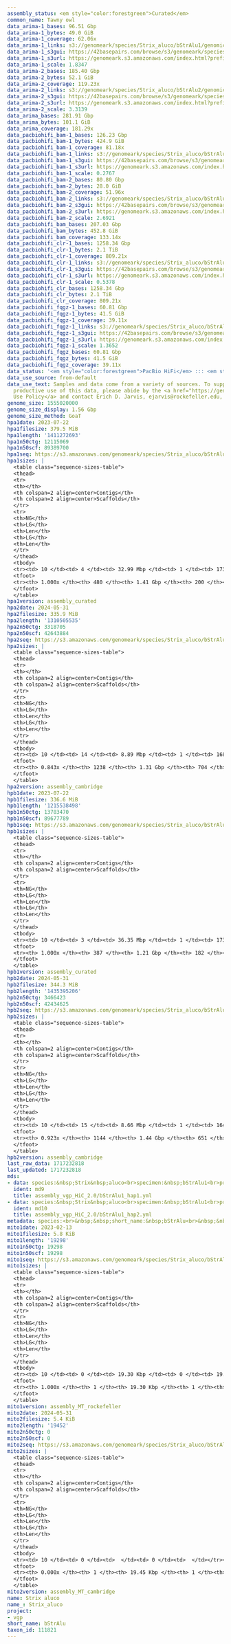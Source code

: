```yaml
---
assembly_status: <em style="color:forestgreen">Curated</em>
common_name: Tawny owl
data_arima-1_bases: 96.51 Gbp
data_arima-1_bytes: 49.0 GiB
data_arima-1_coverage: 62.06x
data_arima-1_links: s3://genomeark/species/Strix_aluco/bStrAlu1/genomic_data/arima/<br>
data_arima-1_s3gui: https://42basepairs.com/browse/s3/genomeark/species/Strix_aluco/bStrAlu1/genomic_data/arima/
data_arima-1_s3url: https://genomeark.s3.amazonaws.com/index.html?prefix=species/Strix_aluco/bStrAlu1/genomic_data/arima/
data_arima-1_scale: 1.8347
data_arima-2_bases: 185.40 Gbp
data_arima-2_bytes: 52.1 GiB
data_arima-2_coverage: 119.23x
data_arima-2_links: s3://genomeark/species/Strix_aluco/bStrAlu2/genomic_data/arima/<br>
data_arima-2_s3gui: https://42basepairs.com/browse/s3/genomeark/species/Strix_aluco/bStrAlu2/genomic_data/arima/
data_arima-2_s3url: https://genomeark.s3.amazonaws.com/index.html?prefix=species/Strix_aluco/bStrAlu2/genomic_data/arima/
data_arima-2_scale: 3.3139
data_arima_bases: 281.91 Gbp
data_arima_bytes: 101.1 GiB
data_arima_coverage: 181.29x
data_pacbiohifi_bam-1_bases: 126.23 Gbp
data_pacbiohifi_bam-1_bytes: 424.9 GiB
data_pacbiohifi_bam-1_coverage: 81.18x
data_pacbiohifi_bam-1_links: s3://genomeark/species/Strix_aluco/bStrAlu1/genomic_data/pacbio_hifi/<br>
data_pacbiohifi_bam-1_s3gui: https://42basepairs.com/browse/s3/genomeark/species/Strix_aluco/bStrAlu1/genomic_data/pacbio_hifi/
data_pacbiohifi_bam-1_s3url: https://genomeark.s3.amazonaws.com/index.html?prefix=species/Strix_aluco/bStrAlu1/genomic_data/pacbio_hifi/
data_pacbiohifi_bam-1_scale: 0.2767
data_pacbiohifi_bam-2_bases: 80.80 Gbp
data_pacbiohifi_bam-2_bytes: 28.0 GiB
data_pacbiohifi_bam-2_coverage: 51.96x
data_pacbiohifi_bam-2_links: s3://genomeark/species/Strix_aluco/bStrAlu2/genomic_data/pacbio_hifi/<br>
data_pacbiohifi_bam-2_s3gui: https://42basepairs.com/browse/s3/genomeark/species/Strix_aluco/bStrAlu2/genomic_data/pacbio_hifi/
data_pacbiohifi_bam-2_s3url: https://genomeark.s3.amazonaws.com/index.html?prefix=species/Strix_aluco/bStrAlu2/genomic_data/pacbio_hifi/
data_pacbiohifi_bam-2_scale: 2.6921
data_pacbiohifi_bam_bases: 207.03 Gbp
data_pacbiohifi_bam_bytes: 452.8 GiB
data_pacbiohifi_bam_coverage: 133.14x
data_pacbiohifi_clr-1_bases: 1258.34 Gbp
data_pacbiohifi_clr-1_bytes: 2.1 TiB
data_pacbiohifi_clr-1_coverage: 809.21x
data_pacbiohifi_clr-1_links: s3://genomeark/species/Strix_aluco/bStrAlu1/genomic_data/pacbio_hifi/<br>
data_pacbiohifi_clr-1_s3gui: https://42basepairs.com/browse/s3/genomeark/species/Strix_aluco/bStrAlu1/genomic_data/pacbio_hifi/
data_pacbiohifi_clr-1_s3url: https://genomeark.s3.amazonaws.com/index.html?prefix=species/Strix_aluco/bStrAlu1/genomic_data/pacbio_hifi/
data_pacbiohifi_clr-1_scale: 0.5378
data_pacbiohifi_clr_bases: 1258.34 Gbp
data_pacbiohifi_clr_bytes: 2.1 TiB
data_pacbiohifi_clr_coverage: 809.21x
data_pacbiohifi_fqgz-1_bases: 60.81 Gbp
data_pacbiohifi_fqgz-1_bytes: 41.5 GiB
data_pacbiohifi_fqgz-1_coverage: 39.11x
data_pacbiohifi_fqgz-1_links: s3://genomeark/species/Strix_aluco/bStrAlu1/genomic_data/pacbio_hifi/<br>
data_pacbiohifi_fqgz-1_s3gui: https://42basepairs.com/browse/s3/genomeark/species/Strix_aluco/bStrAlu1/genomic_data/pacbio_hifi/
data_pacbiohifi_fqgz-1_s3url: https://genomeark.s3.amazonaws.com/index.html?prefix=species/Strix_aluco/bStrAlu1/genomic_data/pacbio_hifi/
data_pacbiohifi_fqgz-1_scale: 1.3652
data_pacbiohifi_fqgz_bases: 60.81 Gbp
data_pacbiohifi_fqgz_bytes: 41.5 GiB
data_pacbiohifi_fqgz_coverage: 39.11x
data_status: '<em style="color:forestgreen">PacBio HiFi</em> ::: <em style="color:forestgreen">Arima</em>'
data_use_source: from-default
data_use_text: Samples and data come from a variety of sources. To support fair and
  productive use of this data, please abide by the <a href="https://genome10k.soe.ucsc.edu/data-use-policies/">Data
  Use Policy</a> and contact Erich D. Jarvis, ejarvis@rockefeller.edu, with any questions.
genome_size: 1555020000
genome_size_display: 1.56 Gbp
genome_size_method: GoaT
hpa1date: 2023-07-22
hpa1filesize: 379.5 MiB
hpa1length: '1411272693'
hpa1n50ctg: 12115069
hpa1n50scf: 89389700
hpa1seq: https://s3.amazonaws.com/genomeark/species/Strix_aluco/bStrAlu1/assembly_curated/bStrAlu1.hap1.cur.20230722.fasta.gz
hpa1sizes: |
  <table class="sequence-sizes-table">
  <thead>
  <tr>
  <th></th>
  <th colspan=2 align=center>Contigs</th>
  <th colspan=2 align=center>Scaffolds</th>
  </tr>
  <tr>
  <th>NG</th>
  <th>LG</th>
  <th>Len</th>
  <th>LG</th>
  <th>Len</th>
  </tr>
  </thead>
  <tbody>
  <tr><td> 10 </td><td> 4 </td><td> 32.99 Mbp </td><td> 1 </td><td> 173.08 Mbp </td></tr><tr><td> 20 </td><td> 9 </td><td> 25.64 Mbp </td><td> 2 </td><td> 138.11 Mbp </td></tr><tr><td> 30 </td><td> 15 </td><td> 20.54 Mbp </td><td> 3 </td><td> 133.21 Mbp </td></tr><tr><td> 40 </td><td> 23 </td><td> 16.58 Mbp </td><td> 4 </td><td> 132.25 Mbp </td></tr><tr style="background-color:#cccccc;"><td> 50 </td><td> 32 </td><td style="background-color:#88ff88;"> 12.12 Mbp </td><td> 6 </td><td style="background-color:#88ff88;"> 89.39 Mbp </td></tr><tr><td> 60 </td><td> 46 </td><td> 9.67 Mbp </td><td> 8 </td><td> 45.34 Mbp </td></tr><tr><td> 70 </td><td> 63 </td><td> 6.18 Mbp </td><td> 12 </td><td> 29.28 Mbp </td></tr><tr><td> 80 </td><td> 92 </td><td> 3.78 Mbp </td><td> 18 </td><td> 22.21 Mbp </td></tr><tr><td> 90 </td><td> 142 </td><td> 2.09 Mbp </td><td> 26 </td><td> 10.63 Mbp </td></tr><tr><td> 100 </td><td> 480 </td><td> 3.10 Kbp </td><td> 200 </td><td> 20.89 Kbp </td></tr></tbody>
  <tfoot>
  <tr><th> 1.000x </th><th> 480 </th><th> 1.41 Gbp </th><th> 200 </th><th> 1.41 Gbp </th></tr>
  </tfoot>
  </table>
hpa1version: assembly_curated
hpa2date: 2024-05-31
hpa2filesize: 335.9 MiB
hpa2length: '1310505535'
hpa2n50ctg: 3318705
hpa2n50scf: 42643884
hpa2seq: https://s3.amazonaws.com/genomeark/species/Strix_aluco/bStrAlu2/assembly_cambridge/bStrAlu2.hap1.asm.20240531.fasta.gz
hpa2sizes: |
  <table class="sequence-sizes-table">
  <thead>
  <tr>
  <th></th>
  <th colspan=2 align=center>Contigs</th>
  <th colspan=2 align=center>Scaffolds</th>
  </tr>
  <tr>
  <th>NG</th>
  <th>LG</th>
  <th>Len</th>
  <th>LG</th>
  <th>Len</th>
  </tr>
  </thead>
  <tbody>
  <tr><td> 10 </td><td> 14 </td><td> 8.89 Mbp </td><td> 1 </td><td> 168.61 Mbp </td></tr><tr><td> 20 </td><td> 33 </td><td> 7.42 Mbp </td><td> 3 </td><td> 130.05 Mbp </td></tr><tr><td> 30 </td><td> 57 </td><td> 5.57 Mbp </td><td> 4 </td><td> 114.62 Mbp </td></tr><tr><td> 40 </td><td> 88 </td><td> 4.40 Mbp </td><td> 5 </td><td> 87.67 Mbp </td></tr><tr style="background-color:#cccccc;"><td> 50 </td><td> 128 </td><td style="background-color:#88ff88;"> 3.32 Mbp </td><td> 8 </td><td style="background-color:#88ff88;"> 42.64 Mbp </td></tr><tr><td> 60 </td><td> 185 </td><td> 2.32 Mbp </td><td> 13 </td><td> 25.07 Mbp </td></tr><tr><td> 70 </td><td> 274 </td><td> 1.35 Mbp </td><td> 21 </td><td> 15.36 Mbp </td></tr><tr><td> 80 </td><td> 485 </td><td> 360.02 Kbp </td><td> 67 </td><td> 0.56 Mbp </td></tr><tr><td> 90 </td><td> 0 </td><td>  </td><td> 0 </td><td>  </td></tr><tr><td> 100 </td><td> 0 </td><td>  </td><td> 0 </td><td>  </td></tr></tbody>
  <tfoot>
  <tr><th> 0.843x </th><th> 1238 </th><th> 1.31 Gbp </th><th> 704 </th><th> 1.31 Gbp </th></tr>
  </tfoot>
  </table>
hpa2version: assembly_cambridge
hpb1date: 2023-07-22
hpb1filesize: 336.6 MiB
hpb1length: '1215538498'
hpb1n50ctg: 13783470
hpb1n50scf: 89677789
hpb1seq: https://s3.amazonaws.com/genomeark/species/Strix_aluco/bStrAlu1/assembly_curated/bStrAlu1.hap2.cur.20230722.fasta.gz
hpb1sizes: |
  <table class="sequence-sizes-table">
  <thead>
  <tr>
  <th></th>
  <th colspan=2 align=center>Contigs</th>
  <th colspan=2 align=center>Scaffolds</th>
  </tr>
  <tr>
  <th>NG</th>
  <th>LG</th>
  <th>Len</th>
  <th>LG</th>
  <th>Len</th>
  </tr>
  </thead>
  <tbody>
  <tr><td> 10 </td><td> 3 </td><td> 36.35 Mbp </td><td> 1 </td><td> 173.56 Mbp </td></tr><tr><td> 20 </td><td> 6 </td><td> 27.04 Mbp </td><td> 2 </td><td> 137.13 Mbp </td></tr><tr><td> 30 </td><td> 11 </td><td> 21.91 Mbp </td><td> 3 </td><td> 132.98 Mbp </td></tr><tr><td> 40 </td><td> 18 </td><td> 17.92 Mbp </td><td> 4 </td><td> 132.66 Mbp </td></tr><tr style="background-color:#cccccc;"><td> 50 </td><td> 25 </td><td style="background-color:#88ff88;"> 13.78 Mbp </td><td> 5 </td><td style="background-color:#88ff88;"> 89.68 Mbp </td></tr><tr><td> 60 </td><td> 34 </td><td> 12.40 Mbp </td><td> 7 </td><td> 42.50 Mbp </td></tr><tr><td> 70 </td><td> 47 </td><td> 8.06 Mbp </td><td> 10 </td><td> 26.39 Mbp </td></tr><tr><td> 80 </td><td> 66 </td><td> 4.84 Mbp </td><td> 15 </td><td> 21.93 Mbp </td></tr><tr><td> 90 </td><td> 102 </td><td> 2.33 Mbp </td><td> 23 </td><td> 10.85 Mbp </td></tr><tr><td> 100 </td><td> 387 </td><td> 14.22 Kbp </td><td> 182 </td><td> 14.22 Kbp </td></tr></tbody>
  <tfoot>
  <tr><th> 1.000x </th><th> 387 </th><th> 1.21 Gbp </th><th> 182 </th><th> 1.22 Gbp </th></tr>
  </tfoot>
  </table>
hpb1version: assembly_curated
hpb2date: 2024-05-31
hpb2filesize: 344.3 MiB
hpb2length: '1435395206'
hpb2n50ctg: 3466423
hpb2n50scf: 42434625
hpb2seq: https://s3.amazonaws.com/genomeark/species/Strix_aluco/bStrAlu2/assembly_cambridge/bStrAlu2.hap2.asm.20240531.fasta.gz
hpb2sizes: |
  <table class="sequence-sizes-table">
  <thead>
  <tr>
  <th></th>
  <th colspan=2 align=center>Contigs</th>
  <th colspan=2 align=center>Scaffolds</th>
  </tr>
  <tr>
  <th>NG</th>
  <th>LG</th>
  <th>Len</th>
  <th>LG</th>
  <th>Len</th>
  </tr>
  </thead>
  <tbody>
  <tr><td> 10 </td><td> 15 </td><td> 8.66 Mbp </td><td> 1 </td><td> 164.20 Mbp </td></tr><tr><td> 20 </td><td> 34 </td><td> 6.95 Mbp </td><td> 3 </td><td> 130.51 Mbp </td></tr><tr><td> 30 </td><td> 60 </td><td> 5.48 Mbp </td><td> 4 </td><td> 126.40 Mbp </td></tr><tr><td> 40 </td><td> 91 </td><td> 4.39 Mbp </td><td> 5 </td><td> 87.62 Mbp </td></tr><tr style="background-color:#cccccc;"><td> 50 </td><td> 131 </td><td style="background-color:#88ff88;"> 3.47 Mbp </td><td> 8 </td><td style="background-color:#88ff88;"> 42.43 Mbp </td></tr><tr><td> 60 </td><td> 185 </td><td> 2.50 Mbp </td><td> 13 </td><td> 24.98 Mbp </td></tr><tr><td> 70 </td><td> 258 </td><td> 1.78 Mbp </td><td> 20 </td><td> 16.92 Mbp </td></tr><tr><td> 80 </td><td> 369 </td><td> 1.02 Mbp </td><td> 45 </td><td> 2.54 Mbp </td></tr><tr><td> 90 </td><td> 660 </td><td> 234.51 Kbp </td><td> 226 </td><td> 294.38 Kbp </td></tr><tr><td> 100 </td><td> 0 </td><td>  </td><td> 0 </td><td>  </td></tr></tbody>
  <tfoot>
  <tr><th> 0.923x </th><th> 1144 </th><th> 1.44 Gbp </th><th> 651 </th><th> 1.44 Gbp </th></tr>
  </tfoot>
  </table>
hpb2version: assembly_cambridge
last_raw_data: 1717232818
last_updated: 1717232818
mds:
- data: species:&nbsp;Strix&nbsp;aluco<br>specimen:&nbsp;bStrAlu1<br>projects:&nbsp;<br>&nbsp;&nbsp;-&nbsp;vgp<br>data_location:&nbsp;S3<br>release_to:&nbsp;S3<br>haplotype_to_curate:&nbsp;hap1<br>hap1:&nbsp;s3://genomeark/species/Strix_aluco/bStrAlu1/assembly_vgp_HiC_2.0/bStrAlu1.HiC.hap1.20230506.fasta.gz<br>hap2:&nbsp;s3://genomeark/species/Strix_aluco/bStrAlu1/assembly_vgp_HiC_2.0/bStrAlu1.HiC.hap2.20230506.fasta.gz<br>pretext_hap1:&nbsp;s3://genomeark/species/Strix_aluco/bStrAlu1/assembly_vgp_HiC_2.0/evaluation/hap1/pretext/bStrAlu1_hap1__s2_heatmap.pretext<br>pretext_hap2:&nbsp;s3://genomeark/species/Strix_aluco/bStrAlu1/assembly_vgp_HiC_2.0/evaluation/hap2/pretext/bStrAlu1_hap2__s2_heatmap.pretext<br>kmer_spectra_img:&nbsp;s3://genomeark/species/Strix_aluco/bStrAlu1/assembly_vgp_HiC_2.0/evaluation/merqury_postpurge/bStrAlu1_png/<br>mito:&nbsp;s3://genomeark/species/Strix_aluco/bStrAlu1/assembly_MT_rockefeller/bStrAlu1.MT.20230213.fasta.gz<br>mito_gb:&nbsp;s3://genomeark/species/Strix_aluco/bStrAlu1/assembly_MT_rockefeller/bStrAlu1.MT.20230213.gb<br>pacbio_read_dir:&nbsp;s3://genomeark/species/Strix_aluco/bStrAlu1/genomic_data/pacbio_hifi/<br>pacbio_read_type:&nbsp;hifi<br>bionano_cmap_dir:&nbsp;s3://genomeark/species/Strix_aluco/bStrAlu1/genomic_data/bionano/<br>hic_read_dir:&nbsp;s3://genomeark/species/Strix_aluco/bStrAlu1/genomic_data/arima/<br>pipeline:<br>&nbsp;&nbsp;-&nbsp;hifiasm&nbsp;(0.18.5+galaxy1)<br>&nbsp;&nbsp;-&nbsp;purge_dups&nbsp;(1.2.6+galaxy0)<br>&nbsp;&nbsp;-&nbsp;solve&nbsp;(3.7)<br>&nbsp;&nbsp;-&nbsp;yahs&nbsp;(1.2a.2+galaxy0)<br>assembled_by_group:&nbsp;Rockefeller<br>notes:&nbsp;This&nbsp;was&nbsp;a&nbsp;hifiasm-HiC&nbsp;assembly&nbsp;of&nbsp;bStrAlu1,&nbsp;resulting&nbsp;in&nbsp;two&nbsp;complete&nbsp;haplotypes.&nbsp;This&nbsp;individual&nbsp;did&nbsp;have&nbsp;bionano&nbsp;data.&nbsp;HiC&nbsp;scaffolding&nbsp;was&nbsp;performed&nbsp;with&nbsp;yahs.&nbsp;The&nbsp;HiC&nbsp;prep&nbsp;was&nbsp;Arima&nbsp;kit&nbsp;2.&nbsp;I&nbsp;am&nbsp;submitting&nbsp;both&nbsp;hap1&nbsp;&&nbsp;hap2&nbsp;for&nbsp;dual&nbsp;curation.&nbsp;This&nbsp;is&nbsp;the&nbsp;curation&nbsp;ticket&nbsp;for&nbsp;hap1.&nbsp;
  ident: md9
  title: assembly_vgp_HiC_2.0/bStrAlu1_hap1.yml
- data: species:&nbsp;Strix&nbsp;aluco<br>specimen:&nbsp;bStrAlu1<br>projects:&nbsp;<br>&nbsp;&nbsp;-&nbsp;vgp<br>data_location:&nbsp;S3<br>release_to:&nbsp;S3<br>haplotype_to_curate:&nbsp;hap2<br>hap1:&nbsp;s3://genomeark/species/Strix_aluco/bStrAlu1/assembly_vgp_HiC_2.0/bStrAlu1.HiC.hap1.20230506.fasta.gz<br>hap2:&nbsp;s3://genomeark/species/Strix_aluco/bStrAlu1/assembly_vgp_HiC_2.0/bStrAlu1.HiC.hap2.20230506.fasta.gz<br>pretext_hap1:&nbsp;s3://genomeark/species/Strix_aluco/bStrAlu1/assembly_vgp_HiC_2.0/evaluation/hap1/pretext/bStrAlu1_hap1__s2_heatmap.pretext<br>pretext_hap2:&nbsp;s3://genomeark/species/Strix_aluco/bStrAlu1/assembly_vgp_HiC_2.0/evaluation/hap2/pretext/bStrAlu1_hap2__s2_heatmap.pretext<br>kmer_spectra_img:&nbsp;s3://genomeark/species/Strix_aluco/bStrAlu1/assembly_vgp_HiC_2.0/evaluation/merqury_postpurge/bStrAlu1_png/<br>mito:&nbsp;s3://genomeark/species/Strix_aluco/bStrAlu1/assembly_MT_rockefeller/bStrAlu1.MT.20230213.fasta.gz<br>mito_gb:&nbsp;s3://genomeark/species/Strix_aluco/bStrAlu1/assembly_MT_rockefeller/bStrAlu1.MT.20230213.gb<br>pacbio_read_dir:&nbsp;s3://genomeark/species/Strix_aluco/bStrAlu1/genomic_data/pacbio_hifi/<br>pacbio_read_type:&nbsp;hifi<br>bionano_cmap_dir:&nbsp;s3://genomeark/species/Strix_aluco/bStrAlu1/genomic_data/bionano/<br>hic_read_dir:&nbsp;s3://genomeark/species/Strix_aluco/bStrAlu1/genomic_data/arima/<br>pipeline:<br>&nbsp;&nbsp;-&nbsp;hifiasm&nbsp;(0.18.5+galaxy1)<br>&nbsp;&nbsp;-&nbsp;purge_dups&nbsp;(1.2.6+galaxy0)<br>&nbsp;&nbsp;-&nbsp;solve&nbsp;(3.7)<br>&nbsp;&nbsp;-&nbsp;yahs&nbsp;(1.2a.2+galaxy0)<br>assembled_by_group:&nbsp;Rockefeller<br>notes:&nbsp;This&nbsp;was&nbsp;a&nbsp;hifiasm-HiC&nbsp;assembly&nbsp;of&nbsp;bStrAlu1,&nbsp;resulting&nbsp;in&nbsp;two&nbsp;complete&nbsp;haplotypes.&nbsp;This&nbsp;individual&nbsp;did&nbsp;have&nbsp;bionano&nbsp;data.&nbsp;HiC&nbsp;scaffolding&nbsp;was&nbsp;performed&nbsp;with&nbsp;yahs.&nbsp;The&nbsp;HiC&nbsp;prep&nbsp;was&nbsp;Arima&nbsp;kit&nbsp;2.&nbsp;I&nbsp;am&nbsp;submitting&nbsp;both&nbsp;hap1&nbsp;&&nbsp;hap2&nbsp;for&nbsp;dual&nbsp;curation.&nbsp;This&nbsp;is&nbsp;the&nbsp;curation&nbsp;ticket&nbsp;for&nbsp;hap2.&nbsp;
  ident: md10
  title: assembly_vgp_HiC_2.0/bStrAlu1_hap2.yml
metadata: species:<br>&nbsp;&nbsp;short_name:&nbsp;bStrAlu<br>&nbsp;&nbsp;name:&nbsp;Strix&nbsp;aluco<br>&nbsp;&nbsp;taxon_id:&nbsp;111821<br>&nbsp;&nbsp;common_name:&nbsp;Tawny&nbsp;owl<br>&nbsp;&nbsp;order:<br>&nbsp;&nbsp;&nbsp;&nbsp;name:&nbsp;Strigiformes<br>&nbsp;&nbsp;family:<br>&nbsp;&nbsp;&nbsp;&nbsp;name:&nbsp;Strigidae<br>&nbsp;&nbsp;individuals:<br>&nbsp;&nbsp;&nbsp;&nbsp;-&nbsp;short_name:&nbsp;bStrAlu2<br>&nbsp;&nbsp;&nbsp;&nbsp;&nbsp;&nbsp;biosample_id:&nbsp;SAMEA114594455<br>&nbsp;&nbsp;&nbsp;&nbsp;&nbsp;&nbsp;sex:<br>&nbsp;&nbsp;genome_size:&nbsp;1555020000<br>&nbsp;&nbsp;genome_size_method:&nbsp;GoaT<br>&nbsp;&nbsp;project:&nbsp;[&nbsp;vgp&nbsp;]<br>
mito1date: 2023-02-13
mito1filesize: 5.8 KiB
mito1length: '19298'
mito1n50ctg: 19298
mito1n50scf: 19298
mito1seq: https://s3.amazonaws.com/genomeark/species/Strix_aluco/bStrAlu1/assembly_MT_rockefeller/bStrAlu1.MT.20230213.fasta.gz
mito1sizes: |
  <table class="sequence-sizes-table">
  <thead>
  <tr>
  <th></th>
  <th colspan=2 align=center>Contigs</th>
  <th colspan=2 align=center>Scaffolds</th>
  </tr>
  <tr>
  <th>NG</th>
  <th>LG</th>
  <th>Len</th>
  <th>LG</th>
  <th>Len</th>
  </tr>
  </thead>
  <tbody>
  <tr><td> 10 </td><td> 0 </td><td> 19.30 Kbp </td><td> 0 </td><td> 19.30 Kbp </td></tr><tr><td> 20 </td><td> 0 </td><td> 19.30 Kbp </td><td> 0 </td><td> 19.30 Kbp </td></tr><tr><td> 30 </td><td> 0 </td><td> 19.30 Kbp </td><td> 0 </td><td> 19.30 Kbp </td></tr><tr><td> 40 </td><td> 0 </td><td> 19.30 Kbp </td><td> 0 </td><td> 19.30 Kbp </td></tr><tr style="background-color:#cccccc;"><td> 50 </td><td> 0 </td><td style="background-color:#ff8888;"> 19.30 Kbp </td><td> 0 </td><td style="background-color:#ff8888;"> 19.30 Kbp </td></tr><tr><td> 60 </td><td> 0 </td><td> 19.30 Kbp </td><td> 0 </td><td> 19.30 Kbp </td></tr><tr><td> 70 </td><td> 0 </td><td> 19.30 Kbp </td><td> 0 </td><td> 19.30 Kbp </td></tr><tr><td> 80 </td><td> 0 </td><td> 19.30 Kbp </td><td> 0 </td><td> 19.30 Kbp </td></tr><tr><td> 90 </td><td> 0 </td><td> 19.30 Kbp </td><td> 0 </td><td> 19.30 Kbp </td></tr><tr><td> 100 </td><td> 0 </td><td> 19.30 Kbp </td><td> 0 </td><td> 19.30 Kbp </td></tr></tbody>
  <tfoot>
  <tr><th> 1.000x </th><th> 1 </th><th> 19.30 Kbp </th><th> 1 </th><th> 19.30 Kbp </th></tr>
  </tfoot>
  </table>
mito1version: assembly_MT_rockefeller
mito2date: 2024-05-31
mito2filesize: 5.4 KiB
mito2length: '19452'
mito2n50ctg: 0
mito2n50scf: 0
mito2seq: https://s3.amazonaws.com/genomeark/species/Strix_aluco/bStrAlu2/assembly_MT_cambridge/bStrAlu2.MT.20240531.fasta.gz
mito2sizes: |
  <table class="sequence-sizes-table">
  <thead>
  <tr>
  <th></th>
  <th colspan=2 align=center>Contigs</th>
  <th colspan=2 align=center>Scaffolds</th>
  </tr>
  <tr>
  <th>NG</th>
  <th>LG</th>
  <th>Len</th>
  <th>LG</th>
  <th>Len</th>
  </tr>
  </thead>
  <tbody>
  <tr><td> 10 </td><td> 0 </td><td>  </td><td> 0 </td><td>  </td></tr><tr><td> 20 </td><td> 0 </td><td>  </td><td> 0 </td><td>  </td></tr><tr><td> 30 </td><td> 0 </td><td>  </td><td> 0 </td><td>  </td></tr><tr><td> 40 </td><td> 0 </td><td>  </td><td> 0 </td><td>  </td></tr><tr style="background-color:#cccccc;"><td> 50 </td><td> 0 </td><td style="background-color:#ff8888;">  </td><td> 0 </td><td style="background-color:#ff8888;">  </td></tr><tr><td> 60 </td><td> 0 </td><td>  </td><td> 0 </td><td>  </td></tr><tr><td> 70 </td><td> 0 </td><td>  </td><td> 0 </td><td>  </td></tr><tr><td> 80 </td><td> 0 </td><td>  </td><td> 0 </td><td>  </td></tr><tr><td> 90 </td><td> 0 </td><td>  </td><td> 0 </td><td>  </td></tr><tr><td> 100 </td><td> 0 </td><td>  </td><td> 0 </td><td>  </td></tr></tbody>
  <tfoot>
  <tr><th> 0.000x </th><th> 1 </th><th> 19.45 Kbp </th><th> 1 </th><th> 19.45 Kbp </th></tr>
  </tfoot>
  </table>
mito2version: assembly_MT_cambridge
name: Strix aluco
name_: Strix_aluco
project:
- vgp
short_name: bStrAlu
taxon_id: 111821
---
```

